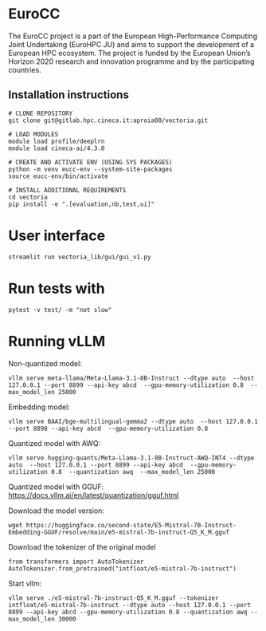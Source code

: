 # EuroCC

The EuroCC project is a part of the European High-Performance Computing Joint Undertaking (EuroHPC JU) and aims to support the development of a European HPC ecosystem. The project is funded by the European Union’s Horizon 2020 research and innovation programme and by the participating countries.

## Installation instructions

```
# CLONE REPOSITORY
git clone git@gitlab.hpc.cineca.it:aproia00/vectoria.git

# LOAD MODULES
module load profile/deeplrn
module load cineca-ai/4.3.0

# CREATE AND ACTIVATE ENV (USING SYS PACKAGES)
python -m venv eucc-env --system-site-packages
source eucc-env/bin/activate

# INSTALL ADDITIONAL REQUIREMENTS
cd vectoria
pip install -e ".[evaluation,nb,test,ui]"
```

# User interface
```
streamlit run vectoria_lib/gui/gui_v1.py
```

# Run tests with
```
pytest -v test/ -m "not slow"
```

# Running vLLM

Non-quantized model:
```
vllm serve meta-llama/Meta-Llama-3.1-8B-Instruct --dtype auto  --host 127.0.0.1 --port 8899 --api-key abcd  --gpu-memory-utilization 0.8  --max_model_len 25000
```

Embedding model:
```
vllm serve BAAI/bge-multilingual-gemma2 --dtype auto  --host 127.0.0.1 --port 8898 --api-key abcd  --gpu-memory-utilization 0.8
```


Quantized model with AWQ:
```
vllm serve hugging-quants/Meta-Llama-3.1-8B-Instruct-AWQ-INT4 --dtype auto  --host 127.0.0.1 --port 8899 --api-key abcd  --gpu-memory-utilization 0.8  --quantization awq  --max_model_len 25000
```

Quantized model with GGUF:
https://docs.vllm.ai/en/latest/quantization/gguf.html

Download the model version:
```
wget https://huggingface.co/second-state/E5-Mistral-7B-Instruct-Embedding-GGUF/resolve/main/e5-mistral-7b-instruct-Q5_K_M.gguf
```

Download the tokenizer of the original model
```
from transformers import AutoTokenizer
AutoTokenizer.from_pretrained("intfloat/e5-mistral-7b-instruct")
```
Start vllm:
```
vllm serve ./e5-mistral-7b-instruct-Q5_K_M.gguf --tokenizer intfloat/e5-mistral-7b-instruct --dtype auto --host 127.0.0.1 --port 8899 --api-key abcd --gpu-memory-utilization 0.8 --quantization awq --max_model_len 30000
```

